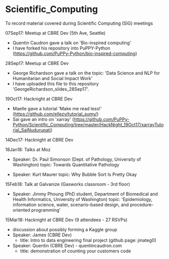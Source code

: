 # Scientific_Computing
To record material covered during Scientific Computing (SIG) meetings


07Sep17: Meetup at CBRE Dev (5th Ave, Seattle)
  - Quentin Caudron gave a talk on 'Bio-inspired computing'
  - I have forked his repository into PuPPY-Python (https://github.com/PuPPy-Python/bio-inspired-computing)

28Sep17: Meetup at CBRE Dev
  - George Richardson gave a talk on the topic:
    'Data Science and NLP for Humanitarian and Social Impact Work'
  - I have uploaded this file to this repository 'GeorgeRichardson_slides_28Sep17'.

19Oct17: Hacknight at CBRE Dev
  - Maelle gave a tutorial 'Make me read less!' (https://github.com/ellezv/tutorial_sumy/)
  - Sai gave an intro on 'xarray' (https://github.com/PuPPy-Python/Scientific_Computing/tree/master/HackNight_19Oct17/xarrayTutorial_SaiNudurupati)

14Dec17: Hacknight at CBRE Dev
  

18Jan18: Talks at Moz
  - Speaker: Dr. Paul Simonson (Dept. of Pathology, University of Washington)
      topic: Towards Quantitative Pathology
      
  - Speaker: Kurt Maurer
      topic: Why Bubble Sort Is Pretty Okay
      

15Feb18: Talk at Galvanize (Gasworks classroom - 3rd floor)
   - Speaker: Jimmy Phoung (PhD student, Department of Biomedical and Health Informatics, University of Washington)
        topic:  'Epidemiology, information science, water, scenario-based design, and procedure-oriented programming'

15Mar18: Hacknight at CBRE Dev   (9 attendees - 27 RSVPs)
    
   - discussion about possibly forming a Kaggle group
   - Speaker: James (CBRE Dev)
        - title: Intro to data engineering final project (github page: jmateg0) 
   - Speaker: Quentin (CBRE Dev) - quentincaudron.com
        - title: demonstration of counting your customers code
